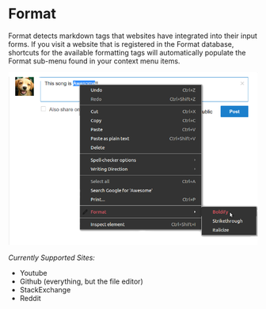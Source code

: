 # Format

Format detects markdown tags that websites have integrated into their input forms. 
If you visit a website that is registered in the Format database, shortcuts for the available formatting tags will automatically populate the Format sub-menu found in your context menu items.

![example](https://github.com/L-u-k-e/Format/blob/master/settings/img/example1.png)

*Currently Supported Sites:*

 - Youtube
 - Github (everything, but the file editor)
 - StackExchange
 - Reddit